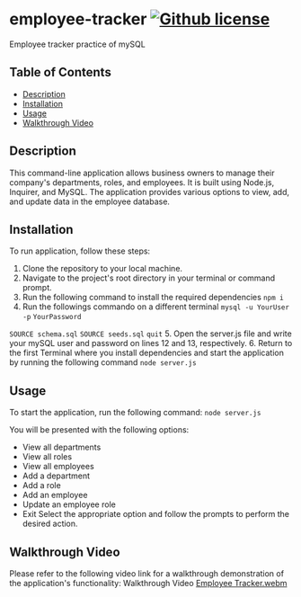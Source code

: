 # employee-tracker      [![Github license](https://img.shields.io/badge/license-MIT-blue.svg)](https://opensource.org/licenses/MIT)
Employee tracker practice of mySQL 

## Table of Contents
* [Description](#description)
* [Installation](#installation)
* [Usage](#usage)
* [Walkthrough Video](#walkthroughvideo)  

## Description

This command-line application allows business owners to manage their company's departments, roles, and employees. It is built using Node.js, Inquirer, and MySQL. The application provides various options to view, add, and update data in the employee database.

## Installation
To run application, follow these steps:

1. Clone the repository to your local machine.
2. Navigate to the project's root directory in your terminal or command prompt.
3. Run the following command to install the required dependencies
`npm i`
4. Run the followings commando on a different terminal 
  `mysql -u YourUser -p`
  `YourPassword`
  
  `SOURCE schema.sql`
  `SOURCE seeds.sql`
  `quit`
5. Open the server.js file and write your mySQL user and password on lines 12 and 13, respectively. 
6. Return to the first Terminal where you install dependencies and start the application by running the following command
`node server.js`

## Usage
To start the application, run the following command:
`node server.js` 

You will be presented with the following options:
* View all departments
* View all roles
* View all employees
* Add a department
* Add a role
* Add an employee
* Update an employee role
* Exit
Select the appropriate option and follow the prompts to perform the desired action.

## Walkthrough Video
Please refer to the following video link for a walkthrough demonstration of the application's functionality: Walkthrough Video
[Employee Tracker.webm](https://github.com/JessFarron/employee-tracker/assets/126412050/3aa31916-9ead-4e83-b449-ecb91662a821)

